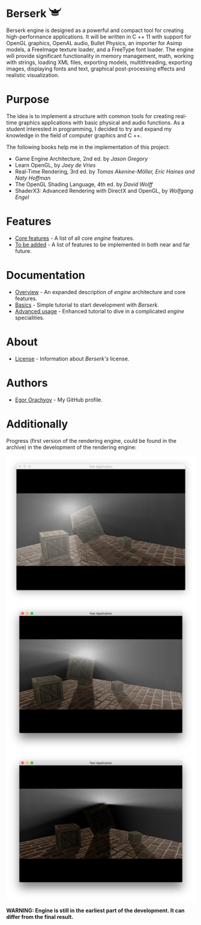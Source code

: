 # Berserk ![Logo](https://github.com/EgorOrachyov/Berserk/blob/master/Pictures/Logo/Berserk-Free-Logo-32.png)

Berserk engine is designed as a powerful and compact tool for creating high-performance applications.
It will be written in C ++ 11 with support for OpenGL graphics, OpenAL audio, Bullet Physics, an importer for Asimp models, a FreeImage texture loader, and a FreeType font loader. The engine will provide significant functionality in memory management, math, working with strings, loading XML files, exporting models, multithreading, exporting images, displaying fonts and text, graphical post-processing effects and realistic visualization.

# Purpose

The idea is to implement a structure with common tools for creating real-time graphics applications with basic physical and audio functions. As a student interested in programming, I decided to try and expand my knowledge in the field of computer graphics and C ++.

The following books help me in the implementation of this project:

* Game Engine Architecture, 2nd ed. by *Jason Gregory* 
* Learn OpenGL, by *Joey de Vries*
* Real-Time Rendering, 3rd ed. by *Tomas Akenine-Möller, Eric Haines and Naty Hoffman*
* The OpenGL Shading Language, 4th ed. by *David Wolff*
* ShaderX3: Advanced Rendering with DirectX and OpenGL, by *Wolfgang Engel*

# Features

* [Core features](https://github.com/EgorOrachyov/Berserk/blob/master/Documentation/BlankSheet.md) - A list of all core *engine* features.
* [To be added](https://github.com/EgorOrachyov/Berserk/blob/master/Documentation/ToBeAdded.md) - A list of features to be implemented in both near and far future.

# Documentation

* [Overview](https://github.com/EgorOrachyov/Berserk/blob/master/Documentation/BlankSheet.md) - An expanded description of *engine* architecture and core features.
* [Basics](https://github.com/EgorOrachyov/Berserk/blob/master/Documentation/BlankSheet.md) - Simple tutorial to start development with *Berserk*.
* [Advanced usage](https://github.com/EgorOrachyov/Berserk/blob/master/Documentation/BlankSheet.md) - Enhanced tutorial to dive in a complicated *engine* specialities.

# About

* [License](https://github.com/EgorOrachyov/Berserk/blob/master/Documentation/BlankSheet.md) - Information about *Berserk's* license.

# Authors

* [Egor Orachyov](https://github.com/EgorOrachyov) - My GitHub profile.

# Additionally

 Progress (first version of the rendering engine, could be found in the archive) in the development of the rendering engine:

![Render 1](https://github.com/EgorOrachyov/Berserk/blob/master/Pictures/Screens/render_1.png)
![Render 2](https://github.com/EgorOrachyov/Berserk/blob/master/Pictures/Screens/render_2.png)
![Render 3](https://github.com/EgorOrachyov/Berserk/blob/master/Pictures/Screens/render_3.png)

**WARNING: Engine is still in the earliest part of the development. It can differ from the final result.**
